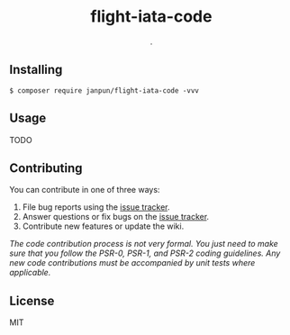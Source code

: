 <h1 align="center"> flight-iata-code </h1>

<p align="center"> .</p>


## Installing

```shell
$ composer require janpun/flight-iata-code -vvv
```

## Usage

TODO

## Contributing

You can contribute in one of three ways:

1. File bug reports using the [issue tracker](https://github.com/janpun/flight-iata-code/issues).
2. Answer questions or fix bugs on the [issue tracker](https://github.com/janpun/flight-iata-code/issues).
3. Contribute new features or update the wiki.

_The code contribution process is not very formal. You just need to make sure that you follow the PSR-0, PSR-1, and PSR-2 coding guidelines. Any new code contributions must be accompanied by unit tests where applicable._

## License

MIT